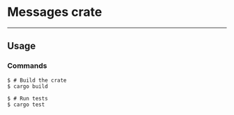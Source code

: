 # Messages crate

---

## Usage

### Commands

```console
$ # Build the crate
$ cargo build

$ # Run tests
$ cargo test
```
